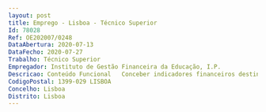 ```yaml
--- 
layout: post
title: Emprego - Lisboa - Técnico Superior
Id: 78028
Ref: OE202007/0248
DataAbertura: 2020-07-13
DataFecho: 2020-07-27
Trabalho: Técnico Superior
Empregador: Instituto de Gestão Financeira da Educação, I.P.
Descricao: Conteúdo Funcional   Conceber indicadores financeiros destinados a apoiar o planeamento e a gestão dos sistemas de educação e ensino   Recolher e tratar informação de natureza financeira para apoio à tomada de decisão   Responder às solicitações de diferentes entidades, tanto a nível nacional como internacional, de âmbito financeiro.
CodigoPostal: 1399-029 LISBOA
Concelho: Lisboa
Distrito: Lisboa
--- 
```

